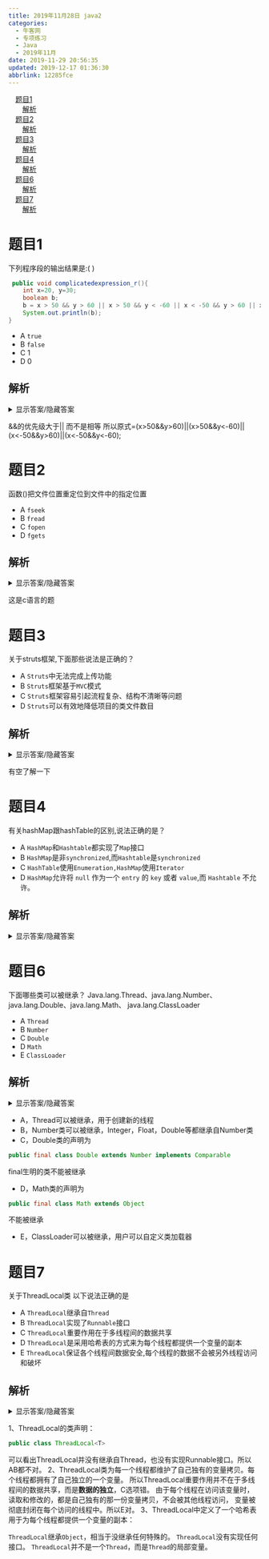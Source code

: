 ```yaml
---
title: 2019年11月28日 java2
categories: 
  - 牛客网
  - 专项练习
  - Java
  - 2019年11月
date: 2019-11-29 20:56:35
updated: 2019-12-17 01:36:30
abbrlink: 12285fce
---
```

<div id='my_toc'><a href="/exam/12285fce/#题目1" class="header_1">题目1</a><br><a href="/exam/12285fce/#解析" class="header_2">解析</a><br><a href="/exam/12285fce/#题目2" class="header_1">题目2</a><br><a href="/exam/12285fce/#解析" class="header_2">解析</a><br><a href="/exam/12285fce/#题目3" class="header_1">题目3</a><br><a href="/exam/12285fce/#解析" class="header_2">解析</a><br><a href="/exam/12285fce/#题目4" class="header_1">题目4</a><br><a href="/exam/12285fce/#解析" class="header_2">解析</a><br><a href="/exam/12285fce/#题目6" class="header_1">题目6</a><br><a href="/exam/12285fce/#解析" class="header_2">解析</a><br><a href="/exam/12285fce/#题目7" class="header_1">题目7</a><br><a href="/exam/12285fce/#解析" class="header_2">解析</a><br></div>
<style>
    .header_1{
        margin-left: 1em;
    }
    .header_2{
        margin-left: 2em;
    }
    .header_3{
        margin-left: 3em;
    }
    .header_4{
        margin-left: 4em;
    }
    .header_5{
        margin-left: 5em;
    }
    .header_6{
        margin-left: 6em;
    }
</style>
<!--more-->
<script>if (navigator.platform.search('arm')==-1){document.getElementById('my_toc').style.display = 'none';}
var e,p = document.getElementsByTagName('p');while (p.length>0) {e = p[0];e.parentElement.removeChild(e);}
</script>

<!--end-->
# 题目1
下列程序段的输出结果是:( ) 
```java
 public void complicatedexpression_r(){
    int x=20, y=30;
    boolean b;
    b = x > 50 && y > 60 || x > 50 && y < -60 || x < -50 && y > 60 || x < -50 && y < -60;
    System.out.println(b);
}
```
- A `true`
- B `false`
- C 1
- D 0

## 解析
<details><summary>显示答案/隐藏答案</summary>正确答案: B</details>


&&的优先级大于||   而不是相等   所以原式=(x>50&&y>60)||(x>50&&y<-60)||(x<-50&&y>60)||(x<-50&&y<-60);


# 题目2
函数()把文件位置重定位到文件中的指定位置
- A `fseek`
- B `fread`
- C `fopen`
- D `fgets`

## 解析
<details><summary>显示答案/隐藏答案</summary>正确答案: A</details>

这是c语言的题

# 题目3
关于struts框架,下面那些说法是正确的？
- A `Struts`中无法完成上传功能
- B `Struts`框架基于`MVC`模式
- C `Struts`框架容易引起流程复杂、结构不清晰等问题
- D `Struts`可以有效地降低项目的类文件数目

## 解析
<details><summary>显示答案/隐藏答案</summary>正确答案: B</details>

有空了解一下
# 题目4
有关hashMap跟hashTable的区别,说法正确的是？
- A `HashMap`和`Hashtable`都实现了`Map`接口
- B `HashMap`是非`synchronized`,而`Hashtable`是`synchronized`
- C `HashTable`使用`Enumeration,HashMap`使用`Iterator`
- D `HashMap`允许将 `null` 作为一个 `entry` 的 `key` 或者 `value`,而 `Hashtable` 不允许。

## 解析
<details><summary>显示答案/隐藏答案</summary>正确答案: ABCD</details>



# 题目6
下面哪些类可以被继承？ Java.lang.Thread、java.lang.Number、java.lang.Double、java.lang.Math、 java.lang.ClassLoader
- A `Thread`
- B `Number`
- C `Double`
- D `Math`
- E `ClassLoader`

## 解析
<details><summary>显示答案/隐藏答案</summary>正确答案: ABE</details>

- A，Thread可以被继承，用于创建新的线程
- B，Number类可以被继承，Integer，Float，Double等都继承自Number类
- C，Double类的声明为
```java
public final class Double extends Number implements Comparable
```
final生明的类不能被继承
- D，Math类的声明为
```java
public final class Math extends Object
```
不能被继承
- E，ClassLoader可以被继承，用户可以自定义类加载器


# 题目7
关于ThreadLocal类 以下说法正确的是
- A `ThreadLocal`继承自`Thread`
- B `ThreadLocal`实现了`Runnable`接口
- C `ThreadLocal`重要作用在于多线程间的数据共享
- D `ThreadLocal`是采用哈希表的方式来为每个线程都提供一个变量的副本
- E `ThreadLocal`保证各个线程间数据安全,每个线程的数据不会被另外线程访问和破坏

## 解析
<details><summary>显示答案/隐藏答案</summary>正确答案: DE</details>

1、ThreadLocal的类声明：
```java
public class ThreadLocal<T>
```
可以看出ThreadLocal并没有继承自Thread，也没有实现Runnable接口。所以AB都不对。
2、ThreadLocal类为每一个线程都维护了自己独有的变量拷贝。每个线程都拥有了自己独立的一个变量。
所以ThreadLocal重要作用并不在于多线程间的数据共享，而是**数据的独立**，C选项错。
由于每个线程在访问该变量时，读取和修改的，都是自己独有的那一份变量拷贝，不会被其他线程访问，
变量被彻底封闭在每个访问的线程中。所以E对。
3、ThreadLocal中定义了一个哈希表用于为每个线程都提供一个变量的副本：

`ThreadLocal`继承`Object`，相当于没继承任何特殊的。
`ThreadLocal`没有实现任何接口。
`ThreadLocal`并不是一个`Thread`，而是`Thread`的局部变量。
